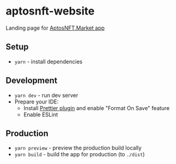 # aptosnft-website

Landing page for [AptosNFT.Market app](https://github.com/onestaree/aptosnft-app)

## Setup

- `yarn` - install dependencies

## Development

- `yarn dev` - run dev server
- Prepare your IDE:
    - Install [Prettier plugin](https://prettier.io/docs/en/editors.html) and enable "Format On Save" feature
    - Enable ESLint

## Production

- `yarn preview` - preview the production build locally
- `yarn build` - build the app for production (to `./dist`)
